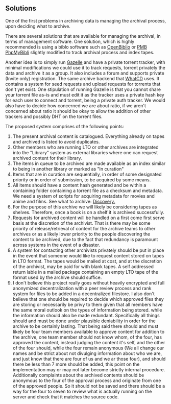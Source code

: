 ## Solutions


One of the first problems in archiving data is managing the archival process, upon deciding what to archive.



There are several solutions that are available for managing the archival, in terms of management software. One solution, which is highly recommended is using a biblo software such as [OpenBiblio](http://obiblio.sourceforge.net/) or [PMB PhpMyBibli](https://en.wikipedia.org/wiki/PMB_%28software%29) slightly modified to track archival process and index tapes.

Another idea is to simply run [Gazelle](https://github.com/WhatCD/Gazelle) and have a private torrent tracker, with minimal modifications we could use it to track requests, torrent privately the data and archive it as a group. It also includes a forum and supports private (Invite only) registration. The same archive backend that [WhatCD](http://ssl.what.cd) uses. It contains a system for seed requests and upload requests for torrents that don't yet exist. One stipulation of running Gazelle is that you cannot share your torrent file as-is and must edit it as the tracker uses a private hash key for each user to connect and torrent, being a private auth tracker. We would also have to decide how concerned we are about ratio, if we aren't concerned about ratio it should be okay to allow the addition of other trackers and possibly DHT on the torrent files.


The proposed system comprises of the following points:

1. The present archival content is catalogued. Everything already on tapes and archived is listed to avoid duplicates.
2. Other members who are running LTO or other archives are integrated into the "Library" system as external libraries where one can request archived content for their library.
3. The items in queue to be archived are made available as an index similar to being in another library or marked as "In curation"
4. Items that are in curation are sequentially, in order of some designated priority or in order of submission, to be acquired by some means.
5. All items should have a content hash generated and be within a containing folder containing a torrent file as a checksum and metadata. We need a system of scripts for acquiring metadata for movies and anime and films. See what to archive: [Discovery.](/etarc/discover)
6. For the purpose of this archive we will likely be considering tapes as shelves. Therefore, once a book is on a shelf it is archived successfully.
7. Requests for archived content will be handled on a first come first serve basis at the discretion of the archivist. That is there may be some priority of release/retrieval of content for the archive teams to other archives or as a likely lower priority to the people discovering the content to be archived, due to the fact that redundancy is paramount across systems in the event of a disaster.
8. A system for contacting other archivists privately should be put in place in the event that someone would like to request content stored on tapes in LTO format. The tapes would be mailed at cost, and at the discretion of the archivist, may be paid for with blank tapes. A self addressed return lable in a mailed package containing an empty LTO tape of the format used by the archive should suffice.
9. I don't believe this project really goes without heavily encrypted and full anonymized decentralization with a peer review process and rank system for files to be added in a decentralized filestore. I also don't believe that one should be required to decide which approved files they are storing or necessarily be privy to them given that all members have the same moral outlook on the types of information being stored. while the information should also be made redundant. Specifically all things should and must be done under plausible deniability in order for the archive to be certainly lasting. That being said there should and must likely be four team members available to approve content for addition to the archive, one team member should not know whom, of the four, has approved the content, instead judging the content it's self, and the other of the four should, while the four remain anonymous (We all change our names and be strict about not divulging information about who we are, and just know that there are four of us and we ar those four), and should there be less than 7 more should be added, this point on the implementation may or may not later become strictly internal procedure. Additionally complaints about the archived contents should be anonymous to the four of the approval process and originate from one of the approved people. So it should not be saved and there should be a way for the four to seven to review what is actually running on the server and check that it matches the source code.